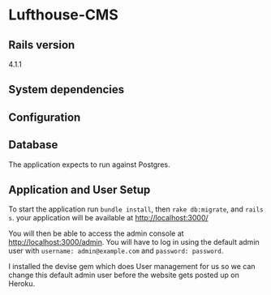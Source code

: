 # Lufthouse-CMS

## Rails version
4.1.1

## System dependencies

## Configuration

## Database
The application expects to run against Postgres.

## Application and User Setup

To start the application run `bundle install`, then `rake db:migrate`, and `rails s`. your application will be available at [http://localhost:3000/](http://localhost:3000/)

You will then be able to access the admin console at [http://localhost:3000/admin](http://localhost:3000/admin). You will have to log in using the default admin user with `username: admin@example.com` and `password: password`.

I installed the devise gem which does User management for us so we can change this default admin user before the website gets posted up on Heroku.
